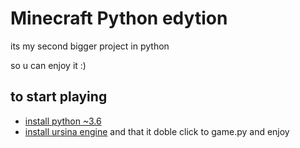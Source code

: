 
# Minecraft Python edytion 

its my second bigger project in python 

so u can enjoy it :) 




## to start playing

 - [install python ~3.6](https://www.python.org/downloads/)
 - [install ursina engine](https://www.ursinaengine.org/installation.html)
 and that it doble click to game.py and enjoy
